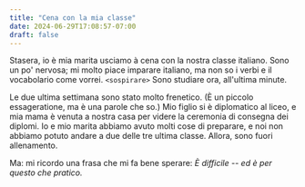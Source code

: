 ```yaml
---
title: "Cena con la mia classe"
date: 2024-06-29T17:08:57-07:00
draft: false
---
```


Stasera, io è mia marita usciamo à cena con la nostra classe italiano.
Sono un po' nervosa; mi molto piace imparare italiano, ma non so i
verbi e il vocabolario come vorrei. `<sospirare>` Sono studiare ora,
all'ultima minute.

Le due ultima settimana sono stato molto frenetico.  (È un piccolo
essageratione, ma è una parole che so.)  Mio figlio si è diplomatico
al liceo, e mia mama è venuta a nostra casa per videre la ceremonia di
consegna dei diplomi.  Io e mio marita abbiamo avuto molti cose di
preparare, e noi non abbiamo potuto andare a due delle tre ultima
classe.  Allora, sono fuori allenamento.

Ma: mi ricordo una frasa che mi fa bene sperare:  *È difficile -- ed è
per questo che pratico.*
